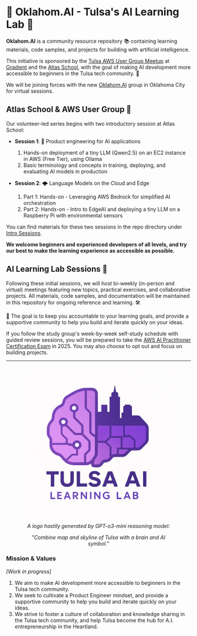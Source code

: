 # 🧠 Oklahom.AI - Tulsa's AI Learning Lab 🤖

**Oklahom.AI** is a community resource repository 📚 containing learning materials, code samples, and projects for building with artificial intelligence. 

This initiative is sponsored by the [Tulsa AWS User Group Meetup](https://www.meetup.com/tulsa-aws) at [Gradient](https://www.joingradient.com/) and the [Atlas School](https://www.atlasschool.com/), with the goal of making AI development more accessible to beginners in the Tulsa tech community. 🌟

We will be joining forces with the new [Oklahom.AI](https://oklahom.ai/) group in Oklahoma City for virtual sessions.

## Atlas School & AWS User Group 🤝

Our volunteer-led series begins with two introductory session at Atlas School:

- **Session 1**: 🚀 Product engineering for AI applications
    1. Hands-on deployment of a tiny LLM (Qwen2.5) on an EC2 instance in AWS (Free Tier), using Ollama
    2. Basic terminology and concepts in training, deploying, and evaluating AI models in production

- **Session 2**: 🌩️ Language Models on the Cloud and Edge
    1. Part 1:  Hands-on - Leveraging AWS Bedrock for simplified AI orchestration
    2. Part 2:  Hands-on - Intro to EdgeAI and deploying a tiny LLM on a Raspberry Pi with environmental sensors

You can find materials for these two sessions in the repo directory under [Intro Sessions](/Intro%20Sessions).

**We welcome beginners and experienced developers of all levels, and try our best to make the learning experience as accessible as possible.** 


## AI Learning Lab Sessions 🧬

Following these initial sessions, we will host bi-weekly (in-person and virtual) meetings featuring new topics, practical exercises, and collaborative projects. All materials, code samples, and documentation will be maintained in this repository for ongoing reference and learning. 🛠️

🚀 The goal is to keep you accountable to your learning goals, and provide a supportive community to help you build and iterate quickly on your ideas. 

If you follow the study group's week-by-week self-study schedule with guided review sessions, you will be prepared to take the [AWS AI Practitioner Certification Exam](https://www.geeksforgeeks.org/aws-certified-ai-practitioner-aif-c01/) in 2025. You may also choose to opt out and focus on building projects.

---

<div align="center">
<figure>
  <img src="./assets/images/Tulsa%20AI%20Learning%20Lab%20logo.png" alt="Tulsa AI Learning Lab Logo" width="450">
  <br>
  <figcaption><em>A logo hastily generated by GPT-o3-mini reasoning model: 
  <p>"Combine map and skyline of Tulsa with a brain and AI symbol."</p></em></figcaption>
</figure>
</div>


### Mission & Values
_[Work in progress]_

1. We aim to make AI development more accessible to beginners in the Tulsa tech community.
2. We seek to cultivate a Product Engineer mindset, and provide a supportive community to help you build and iterate quickly on your ideas.
3. We strive to foster a culture of collaboration and knowledge sharing in the Tulsa tech community, and help Tulsa become the hub for A.I. entrepreneurship in the Heartland.